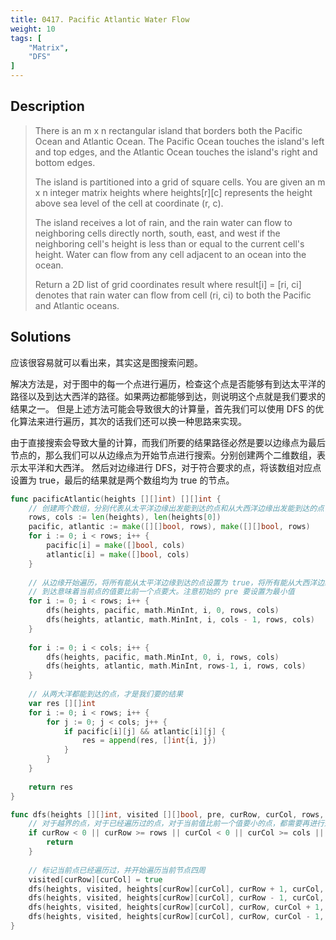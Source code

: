 ```yaml
---
title: 0417. Pacific Atlantic Water Flow
weight: 10
tags: [
	"Matrix",
	"DFS"
]
---
```

## Description
> There is an m x n rectangular island that borders both the Pacific Ocean and Atlantic Ocean. The Pacific Ocean touches the island's left and top edges, and the Atlantic Ocean touches the island's right and bottom edges.
> 
> The island is partitioned into a grid of square cells. You are given an m x n integer matrix heights where heights[r][c] represents the height above sea level of the cell at coordinate (r, c).
> 
> The island receives a lot of rain, and the rain water can flow to neighboring cells directly north, south, east, and west if the neighboring cell's height is less than or equal to the current cell's height. Water can flow from any cell adjacent to an ocean into the ocean.
> 
> Return a 2D list of grid coordinates result where result[i] = [ri, ci] denotes that rain water can flow from cell (ri, ci) to both the Pacific and Atlantic oceans.

## Solutions
应该很容易就可以看出来，其实这是图搜索问题。

解决方法是，对于图中的每一个点进行遍历，检查这个点是否能够有到达太平洋的路径以及到达大西洋的路径。如果两边都能够到达，则说明这个点就是我们要求的结果之一。
但是上述方法可能会导致很大的计算量，首先我们可以使用 DFS 的优化算法来进行遍历，其次的话我们还可以换一种思路来实现。

由于直接搜索会导致大量的计算，而我们所要的结果路径必然是要以边缘点为最后节点的，那么我们可以从边缘点为开始节点进行搜索。分别创建两个二维数组，表示太平洋和大西洋。
然后对边缘进行 DFS，对于符合要求的点，将该数组对应点设置为 true，最后的结果就是两个数组均为 true 的节点。
```go
func pacificAtlantic(heights [][]int) [][]int {
	// 创建两个数组，分别代表从太平洋边缘出发能到达的点和从大西洋边缘出发能到达的点
    rows, cols := len(heights), len(heights[0])
    pacific, atlantic := make([][]bool, rows), make([][]bool, rows)
    for i := 0; i < rows; i++ {
        pacific[i] = make([]bool, cols)
        atlantic[i] = make([]bool, cols)
    }
    
	// 从边缘开始遍历，将所有能从太平洋边缘到达的点设置为 true，将所有能从大西洋边缘到达的点设置为 true
	// 到达意味着当前点的值要比前一个点要大。注意初始的 pre 要设置为最小值
    for i := 0; i < rows; i++ {
        dfs(heights, pacific, math.MinInt, i, 0, rows, cols)
        dfs(heights, atlantic, math.MinInt, i, cols - 1, rows, cols)
    }
    
    for i := 0; i < cols; i++ {
        dfs(heights, pacific, math.MinInt, 0, i, rows, cols)
        dfs(heights, atlantic, math.MinInt, rows-1, i, rows, cols)
    }
    
	// 从两大洋都能到达的点，才是我们要的结果
    var res [][]int
    for i := 0; i < rows; i++ {
        for j := 0; j < cols; j++ {
            if pacific[i][j] && atlantic[i][j] {
                res = append(res, []int{i, j})
            }
        }
    }
    
    return res
}

func dfs(heights [][]int, visited [][]bool, pre, curRow, curCol, rows, cols int) {
	// 对于越界的点，对于已经遍历过的点，对于当前值比前一个值要小的点，都需要再进行遍历
    if curRow < 0 || curRow >= rows || curCol < 0 || curCol >= cols || visited[curRow][curCol] || heights[curRow][curCol] < pre {
        return 
    }
    
	// 标记当前点已经遍历过，并开始遍历当前节点四周
    visited[curRow][curCol] = true
    dfs(heights, visited, heights[curRow][curCol], curRow + 1, curCol, rows, cols)
    dfs(heights, visited, heights[curRow][curCol], curRow - 1, curCol, rows, cols)
    dfs(heights, visited, heights[curRow][curCol], curRow, curCol + 1, rows, cols)
    dfs(heights, visited, heights[curRow][curCol], curRow, curCol - 1, rows, cols)
}
```
